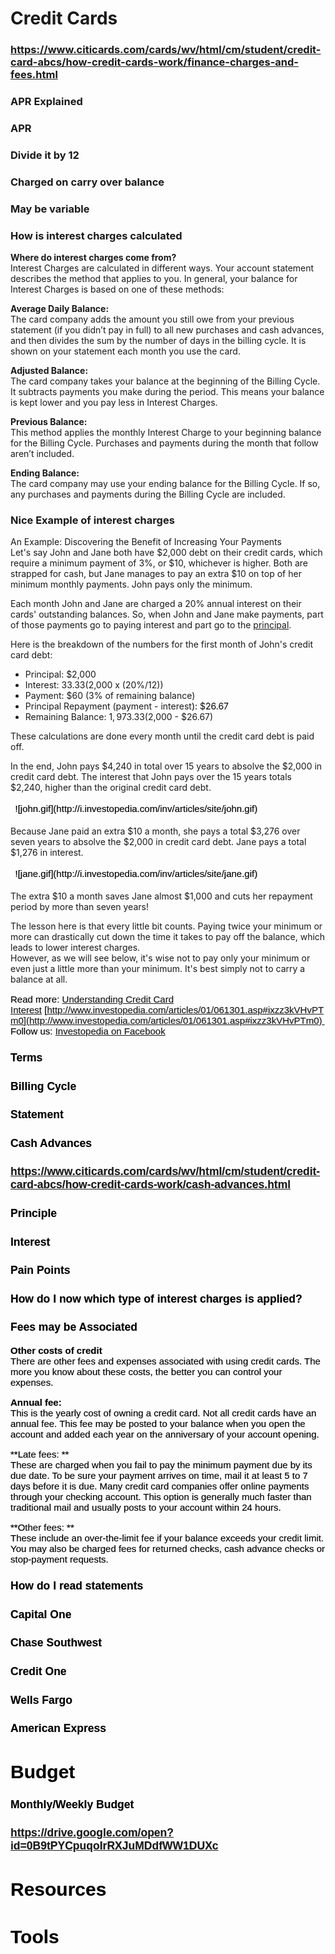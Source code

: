 # Credit Cards
### https://www.citicards.com/cards/wv/html/cm/student/credit-card-abcs/how-credit-cards-work/finance-charges-and-fees.html
### APR Explained
### APR
### Divide it by 12
### Charged on carry over balance
### May be variable
### How is interest charges calculated
**Where do interest charges come from?**  
Interest Charges are calculated in different ways. Your account statement describes the method that applies to you. In general, your balance for Interest Charges is based on one of these methods:

**Average Daily Balance:**   
The card company adds the amount you still owe from your previous statement (if you didn’t pay in full) to all new purchases and cash advances, and then divides the sum by the number of days in the billing cycle. It is shown on your statement each month you use the card.

**Adjusted Balance:**   
The card company takes your balance at the beginning of the Billing Cycle. It subtracts payments you make during the period. This means your balance is kept lower and you pay less in Interest Charges.

**Previous Balance:**   
This method applies the monthly Interest Charge to your beginning balance for the Billing Cycle. Purchases and payments during the month that follow aren’t included.

**Ending Balance:**   
The card company may use your ending balance for the Billing Cycle. If so, any purchases and payments during the Billing Cycle are included.
### Nice Example of interest charges
An Example: Discovering the Benefit of Increasing Your Payments  
Let\'s say John and Jane both have $2,000 debt on their credit cards, which require a minimum payment of 3%, or $10, whichever is higher. Both are strapped for cash, but Jane manages to pay an extra $10 on top of her minimum monthly payments. John pays only the minimum.

Each month John and Jane are charged a 20% annual interest on their cards\' outstanding balances. So, when John and Jane make payments, part of those payments go to paying interest and part go to the [principal](http://www.investopedia.com/terms/p/principal.asp).

Here is the breakdown of the numbers for the first month of John\'s credit card debt:

*   Principal: $2,000
*   Interest: $33.33 ($2,000 x (20%/12))
*   Payment: $60 (3% of remaining balance)
*   Principal Repayment (payment - interest<span style="-webkit-text-stroke-width: 0.150000005960464px;">): $26.67</span>
*   Remaining Balance: $1,973.33 ($2,000 - $26.67)

These calculations are done every month until the credit card debt is paid off.

In the end, John pays $4,240 in total over 15 years to absolve the $2,000 in credit card debt. The interest that John pays over the 15 years totals $2,240, higher than the original credit card debt.

<table align="center" border="0" cellpadding="0" cellspacing="0" style="-webkit-tap-highlight-color: transparent; border-collapse: separate; color: rgb(0, 0, 0); font-family: gandhiserif-regular-webfont, Helvetica, Arial, Verdana, sans-serif; font-size: 15px; line-height: normal; -webkit-text-stroke-width: 0.150000005960464px;">

<tbody style="-webkit-tap-highlight-color: transparent;">

<tr style="-webkit-tap-highlight-color: transparent;">

<td style="-webkit-tap-highlight-color: transparent;">![john.gif](http://i.investopedia.com/inv/articles/site/john.gif)</td>

</tr>

</tbody>

</table>

Because Jane paid an extra $10 a month, she pays a total $3,276 over seven years to absolve the $2,000 in credit card debt. Jane pays a total $1,276 in interest.

<table align="center" border="0" cellpadding="0" cellspacing="0" style="-webkit-tap-highlight-color: transparent; border-collapse: separate; color: rgb(0, 0, 0); font-family: gandhiserif-regular-webfont, Helvetica, Arial, Verdana, sans-serif; font-size: 15px; line-height: normal; -webkit-text-stroke-width: 0.150000005960464px;">

<tbody style="-webkit-tap-highlight-color: transparent;">

<tr style="-webkit-tap-highlight-color: transparent;">

<td style="-webkit-tap-highlight-color: transparent;">![jane.gif](http://i.investopedia.com/inv/articles/site/jane.gif)</td>

</tr>

</tbody>

</table>

The extra $10 a month saves Jane almost $1,000 and cuts her repayment period by more than seven years!

The lesson here is that every little bit counts. Paying twice your minimum or more can drastically cut down the time it takes to pay off the balance, which leads to lower interest charges.  
However, as we will see below, it\'s wise not to pay only your minimum or even just a little more than your minimum. It\'s best simply not to carry a balance at all.

<span style="-webkit-tap-highlight-color: transparent; color: rgb(0, 0, 0); font-family: gandhiserif-regular-webfont, Helvetica, Arial, Verdana, sans-serif; font-size: 15px; line-height: normal; -webkit-text-stroke-width: 0.150000005960464px;">  

Read more: [Understanding Credit Card Interest](http://www.investopedia.com/articles/01/061301.asp#ixzz3kVHvPTm0) [http://www.investopedia.com/articles/01/061301.asp#ixzz3kVHvPTm0](http://www.investopedia.com/articles/01/061301.asp#ixzz3kVHvPTm0)   
Follow us: [Investopedia on Facebook](http://ec.tynt.com/b/rf?id=arwjQmCEqr4l6Cadbi-bnq&u=Investopedia)</span>
### Terms
### Billing Cycle
### Statement
### Cash Advances
### https://www.citicards.com/cards/wv/html/cm/student/credit-card-abcs/how-credit-cards-work/cash-advances.html
### Principle
### Interest
### Pain Points
### How do I now which type of interest charges is applied?
### Fees may be Associated
**Other costs of credit**  
There are other fees and expenses associated with using credit cards. The more you know about these costs, the better you can control your expenses.

**Annual fee:**   
This is the yearly cost of owning a credit card. Not all credit cards have an annual fee. This fee may be posted to your balance when you open the account and added each year on the anniversary of your account opening.

**Late fees: **  
These are charged when you fail to pay the minimum payment due by its due date. To be sure your payment arrives on time, mail it at least 5 to 7 days before it is due. Many credit card companies offer online payments through your checking account. This option is generally much faster than traditional mail and usually posts to your account within 24 hours.

**Other fees: **  
These include an over-the-limit fee if your balance exceeds your credit limit. You may also be charged fees for returned checks, cash advance checks or stop-payment requests.
### How do I read statements
### Capital One
### Chase Southwest
### Credit One
### Wells Fargo
### American Express
# Budget
### Monthly/Weekly Budget
### https://drive.google.com/open?id=0B9tPYCpuqoIrRXJuMDdfWW1DUXc
# Resources
# Tools
